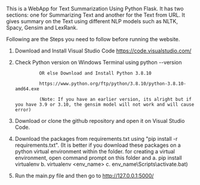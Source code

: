 This is a WebApp for Text Summarization Using Python Flask.
It has two sections: one for Summarizing Text and another for the Text from URL.
It gives summary on the Text using different NLP models such as NLTK, Spacy, Gensim and LexRank.

Following are the Steps you need to follow before running the website.
1. Download and Install Visual Studio Code
https://code.visualstudio.com/

2. Check Python version on Windows Terminal using
  python --version
  
                OR else Download and Install Python 3.8.10 
  
                https://www.python.org/ftp/python/3.8.10/python-3.8.10-amd64.exe
  
                (Note: If you have an earlier version, its alright but if you have 3.9 or 3.10, the gensim model will not work and will cause error)

3. Download or clone the github repository and open it on Visual Studio Code.

4. Download the packages from requirements.txt using "pip install -r requirements.txt".
(It is better if you download these packages on a python virtual environment within the folder.
  for creating a virtual environment, open command prompt on this folder and
  a. pip install virtualenv
  b. virtualenv <env_name>
  c. env_name\Scripts\activate.bat) 
  
5. Run the main.py file and then go to http://127.0.0.1:5000/
